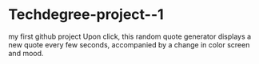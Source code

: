# Techdegree-project--1
my first github project
Upon click, this random quote generator displays a new quote every few seconds, accompanied by a change in color screen and mood.
